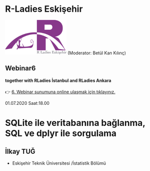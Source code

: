 # R-Ladies Eskişehir 

<img src="https://github.com/bkanx/R-Ladies-EskisehR-Stickers/blob/master/Init.png" width="200"> (Moderator: Betül Kan Kılınç)


## Webinar6

#### together with RLadies İstanbul and RLadies Ankara

:point_right:   [6. Webinar sunumuna online ulaşmak için tıklayınız.](https://bkanx.github.io/RLadiesEskisehir-Webinar6/)

01.07.2020 Saat:18.00

# SQLite ile veritabanına bağlanma, SQL ve dplyr ile sorgulama

## İlkay TUĞ

  
  - Eskişehir Teknik Üniversitesi /İstatistik Bölümü

